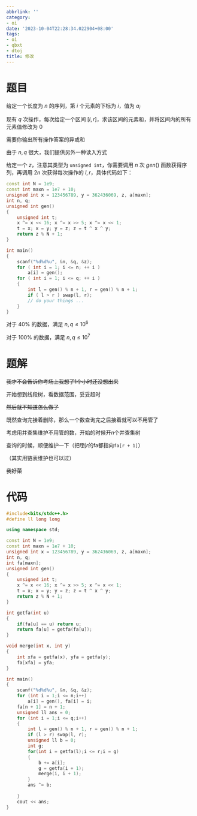 ```yaml
---
abbrlink: ''
category:
- oi
date: '2023-10-04T22:28:34.022904+08:00'
tags:
- oi
- qbxt
- dtoj
title: 修改
---
```

# 题目

给定一个长度为 $n$ 的序列，第 $i$ 个元素的下标为 $i$，值为 $a_i$

现有 $q$ 次操作，每次给定一个区间 $[l,r]$，求该区间的元素和，并将区间内的所有元素值修改为 $0$

需要你输出所有操作答案的异或和

由于 $n, q$ 很大，我们提供另外一种读入方式

给定一个 $z$，注意其类型为 `unsigned int`，你需要调用 $n$ 次 $gen()$ 函数获得序列，再调用 $2n$ 次获得每次操作的 $l,r$，具体代码如下：

```c++
const int N = 1e9;
const int maxn = 1e7 + 10;
unsigned int x = 123456789, y = 362436069, z, a[maxn];
int n, q;
unsigned int gen()
{
    unsigned int t;
    x ^= x << 16; x ^= x >> 5; x ^= x << 1;
    t = x; x = y; y = z; z = t ^ x ^ y;
    return z % N + 1;
}

int main()
{
    scanf("%d%d%u", &n, &q, &z);
    for ( int i = 1; i <= n; ++ i ) 
        a[i] = gen();
    for ( int i = 1; i <= q; ++ i ) 
    {
        int l = gen() % n + 1, r = gen() % n + 1;
        if ( l > r ) swap(l, r);
        // do your things ...
    }
}

```


对于 $40\%$ 的数据，满足 $n, q\le 10^6$

对于 $100\%$ 的数据，满足 $n, q\leq 10^7$

# 题解

~~我才不会告诉你考场上我想了1个小时还没想出来~~

开始想到线段树，看数据范围，妥妥超时

~~然后就不知道怎么做了~~

既然查询完接着删除，那么一个数查询完之后接着就可以不用管了

考虑用并查集维护不用管的数，开始的时候开$n$个并查集树

查询的时候，顺便维护一下（把$l$到$r$的fa都指向`fa[r + 1]`）

（其实用链表维护也可以过）

~~我好菜~~


# 代码

```cpp
#include<bits/stdc++.h>
#define ll long long

using namespace std; 

const int N = 1e9;
const int maxn = 1e7 + 10;
unsigned int x = 123456789, y = 362436069, z, a[maxn];
int n, q;
int fa[maxn]; 
unsigned int gen()
{
    unsigned int t;
    x ^= x << 16; x ^= x >> 5; x ^= x << 1;
    t = x; x = y; y = z; z = t ^ x ^ y;
    return z % N + 1;
}

int getfa(int u)
{
	if(fa[u] == u) return u;
	return fa[u] = getfa(fa[u]);
}

void merge(int x, int y)
{
	int xfa = getfa(x), yfa = getfa(y);
	fa[xfa] = yfa;
}

int main()
{
    scanf("%d%d%u", &n, &q, &z);
    for (int i = 1;i <= n;i++) 
        a[i] = gen(), fa[i] = i;
    fa[n + 1] = n + 1;
    unsigned ll ans = 0;
    for (int i = 1;i <= q;i++) 
    {
        int l = gen() % n + 1, r = gen() % n + 1;
        if (l > r) swap(l, r);
        unsigned ll b = 0;
        int g;
		for(int i = getfa(l);i <= r;i = g)
		{
			b += a[i];
			g = getfa(i + 1);
			merge(i, i + 1);
		}
		ans ^= b;
	
    }
    cout << ans;
}
```
